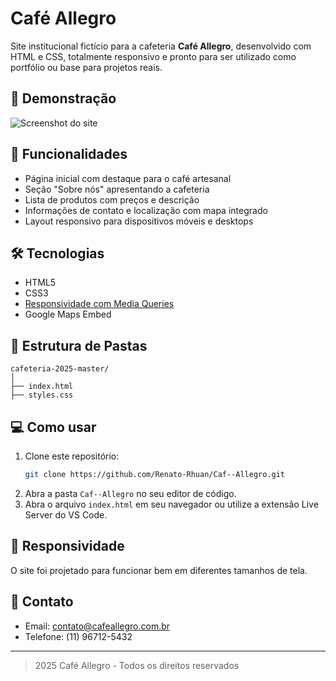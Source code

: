# Café Allegro

Site institucional fictício para a cafeteria **Café Allegro**, desenvolvido com HTML e CSS, totalmente responsivo e pronto para ser utilizado como portfólio ou base para projetos reais.

## 📸 Demonstração

![Screenshot do site](https://images.unsplash.com/photo-1495474472287-4d71bcdd2085?w=1200)

## 🚀 Funcionalidades

- Página inicial com destaque para o café artesanal
- Seção "Sobre nós" apresentando a cafeteria
- Lista de produtos com preços e descrição
- Informações de contato e localização com mapa integrado
- Layout responsivo para dispositivos móveis e desktops

## 🛠️ Tecnologias

- HTML5
- CSS3
- [Responsividade com Media Queries](cafeteria-2025-master/responsividade.css)
- Google Maps Embed

## 📂 Estrutura de Pastas

```
cafeteria-2025-master/
│
├── index.html
├── styles.css

```

## 💻 Como usar

1. Clone este repositório:
   ```sh
   git clone https://github.com/Renato-Rhuan/Caf--Allegro.git
   ```
2. Abra a pasta `Caf--Allegro` no seu editor de código.
3. Abra o arquivo `index.html` em seu navegador ou utilize a extensão Live Server do VS Code.

## 📱 Responsividade

O site foi projetado para funcionar bem em diferentes tamanhos de tela. 

## 📧 Contato

- Email: contato@cafeallegro.com.br
- Telefone: (11) 96712-5432

---

> 2025 Café Allegro - Todos os direitos reservados
